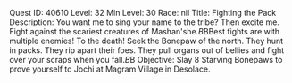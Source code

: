 Quest ID: 40610
Level: 32
Min Level: 30
Race: nil
Title: Fighting the Pack
Description: You want me to sing your name to the tribe? Then excite me. Fight against the scariest creatures of Mashan'she.$B$BBest fights are with multiple enemies! To the death! Seek the Bonepaw of the north. They hunt in packs. They rip apart their foes. They pull organs out of bellies and fight over your scraps when you fall.$B$B<She swishes her tail and paces with her hooves in excitement while  thinking about it.>
Objective: Slay 8 Starving Bonepaws to prove yourself to Jochi at Magram Village in Desolace.

